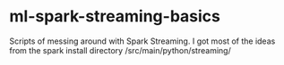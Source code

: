# ml-spark-streaming-basics
Scripts of messing around with Spark Streaming. I got most of the ideas from the spark install directory /src/main/python/streaming/
